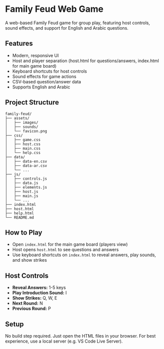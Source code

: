# Family Feud Web Game

A web-based Family Feud game for group play, featuring host controls, sound effects, and support for English and Arabic questions.

## Features

- Modern, responsive UI
- Host and player separation (host.html for questions/answers, index.html for main game board)
- Keyboard shortcuts for host controls
- Sound effects for game actions
- CSV-based question/answer data
- Supports English and Arabic

## Project Structure

```
family-feud/
├── assets/
│   ├── images/
│   ├── sounds/
│   └── favicon.png
├── css/
│   ├── game.css
│   ├── host.css
│   ├── main.css
│   └── help.css
├── data/
│   ├── data-en.csv
│   ├── data-ar.csv
│   └── ...
├── js/
│   ├── controls.js
│   ├── data.js
│   ├── elements.js
│   ├── host.js
│   ├── main.js
│   └── ...
├── index.html
├── host.html
├── help.html
└── README.md
```

## How to Play

- Open `index.html` for the main game board (players view)
- Host opens `host.html` to see questions and answers
- Use keyboard shortcuts on `index.html` to reveal answers, play sounds, and show strikes

## Host Controls

- **Reveal Answers:** 1-5 keys
- **Play Introduction Sound:** I
- **Show Strikes:** Q, W, E
- **Next Round:** N
- **Previous Round:** P

## Setup

No build step required. Just open the HTML files in your browser. For best experience, use a local server (e.g. VS Code Live Server).
